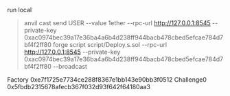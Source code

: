 

run local
> anvil
> cast send USER --value 1ether --rpc-url http://127.0.0.1:8545 --private-key 0xac0974bec39a17e36ba4a6b4d238ff944bacb478cbed5efcae784d7bf4f2ff80
> forge script script/Deploy.s.sol --rpc-url http://127.0.0.1:8545 --private-key 0xac0974bec39a17e36ba4a6b4d238ff944bacb478cbed5efcae784d7bf4f2ff80 --broadcast




Factory
  0xe7f1725e7734ce288f8367e1bb143e90bb3f0512
  Challenge0
  0x5fbdb2315678afecb367f032d93f642f64180aa3